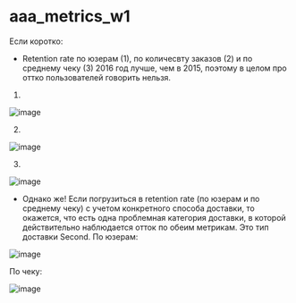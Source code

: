 # aaa_metrics_w1
Если коротко:
- Retention rate по юзерам (1), по количесвту заказов (2) и по среднему чеку (3) 2016 год лучше, чем в 2015, поэтому в целом про оттко пользователей говорить нельзя.

1)

![image](https://user-images.githubusercontent.com/64481664/217665285-699dedea-d884-4000-9712-b1a605a1390b.png)


2)
![image](https://user-images.githubusercontent.com/64481664/217665487-b6e65446-fd13-448d-983a-35c89e0498f8.png)


3)
![image](https://user-images.githubusercontent.com/64481664/217665579-ef3adcc2-0c23-4218-a32e-71ab502b62e8.png)


- Однако же! Если погрузиться в retention rate (по юзерам и по среднему чеку) с учетом конкретного способа доставки, то окажется, что есть одна проблемная категория доставки, в которой действительно наблюдается отток по обеим метрикам. Это тип доставки Second.
По юзерам:

![image](https://user-images.githubusercontent.com/64481664/217666653-d731291f-3a29-46b8-8e63-b1b7676a77d4.png)


По чеку: 

![image](https://user-images.githubusercontent.com/64481664/217666686-828df02c-419f-4400-9286-39f5a37c6dc3.png)

